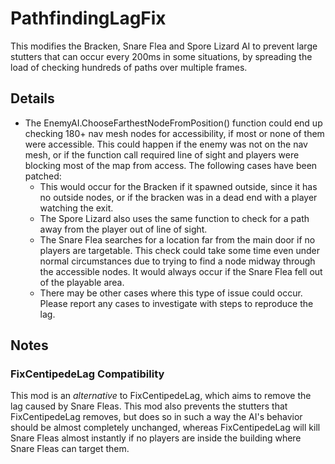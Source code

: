 # PathfindingLagFix
This modifies the Bracken, Snare Flea and Spore Lizard AI to prevent large stutters that can occur every 200ms in some situations, by spreading the load of checking hundreds of paths over multiple frames.

## Details
- The EnemyAI.ChooseFarthestNodeFromPosition() function could end up checking 180+ nav mesh nodes for accessibility, if most or none of them were accessible. This could happen if the enemy was not on the nav mesh, or if the function call required line of sight and players were blocking most of the map from access. The following cases have been patched:
    - This would occur for the Bracken if it spawned outside, since it has no outside nodes, or if the bracken was in a dead end with a player watching the exit.
    - The Spore Lizard also uses the same function to check for a path away from the player out of line of sight.
    - The Snare Flea searches for a location far from the main door if no players are targetable. This check could take some time even under normal circumstances due to trying to find a node midway through the accessible nodes. It would always occur if the Snare Flea fell out of the playable area.
    - There may be other cases where this type of issue could occur. Please report any cases to investigate with steps to reproduce the lag.

## Notes

### FixCentipedeLag Compatibility
This mod is an _alternative_ to FixCentipedeLag, which aims to remove the lag caused by Snare Fleas. This mod also prevents the stutters that FixCentipedeLag removes, but does so in such a way the AI's behavior should be almost completely unchanged, whereas FixCentipedeLag will kill Snare Fleas almost instantly if no players are inside the building where Snare Fleas can target them.
